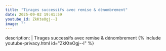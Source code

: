 ```yaml
---
title: "Tirages successifs avec remise & dénombrement"
date: 2025-09-02 19:41:59 
youtube_id: ZkKteOgj--I
image: ""
---
```

description: |
  Tirages successifs avec remise & dénombrement
{% include youtube-privacy.html id="ZkKteOgj--I" %}
